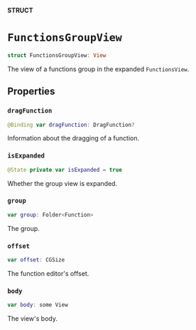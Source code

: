 **STRUCT**

# `FunctionsGroupView`

```swift
struct FunctionsGroupView: View
```

The view of a functions group in the expanded ``FunctionsView``.

## Properties
### `dragFunction`

```swift
@Binding var dragFunction: DragFunction?
```

Information about the dragging of a function.

### `isExpanded`

```swift
@State private var isExpanded = true
```

Whether the group view is expanded.

### `group`

```swift
var group: Folder<Function>
```

The group.

### `offset`

```swift
var offset: CGSize
```

The function editor's offset.

### `body`

```swift
var body: some View
```

The view's body.
